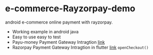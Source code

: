# e-commerce-Rayzorpay-demo
android e-commerce online payment with rayzorpay.
- Working example in android java
- Easy to use easy to test
- Payu-money Payment Gateway Intragtion [link][0]
- Razorpay Payment Gateway Intragtion in flutter [link][1] `openCheckout()`

[0]: https://github.com/saxenahysm/PayU-Money-Android-Java
[1]: https://github.com/saxenahysm/AirtelWynkAppDemo_flutter/blob/master/lib/screens/home_screen.dart
